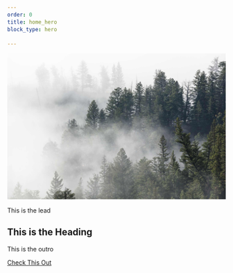 ```yaml
---
order: 0
title: home_hero
block_type: hero

---
```

  ![hero_image](https://github.com/gaurangrshah/_shots/blob/master/scrnshots/q2ARVO.jpg?raw=true)  

  This is the lead

  ## This is the Heading

  This is the outro
  
  [Check This Out](/posts)
